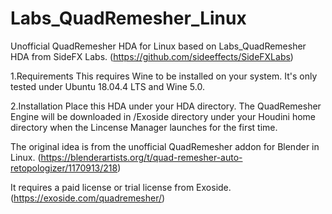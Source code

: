 # Labs_QuadRemesher_Linux

Unofficial QuadRemesher HDA for Linux based on Labs_QuadRemesher HDA from SideFX Labs.
(https://github.com/sideeffects/SideFXLabs)

1.Requirements
This requires Wine to be installed on your system.
It's only tested under Ubuntu 18.04.4 LTS and Wine 5.0.

2.Installation
Place this HDA under your HDA directory.
The QuadRemesher Engine will be downloaded in /Exoside directory under your Houdini home directory when the Lincense Manager launches for the first time.

The original idea is from the unofficial QuadRemesher addon for Blender in Linux.
(https://blenderartists.org/t/quad-remesher-auto-retopologizer/1170913/218)

It requires a paid license or trial license from Exoside.
(https://exoside.com/quadremesher/)
